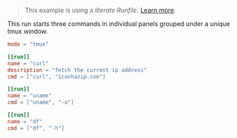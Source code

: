 > This example is using a _literate Runfile_.
> [Learn more](../../user-guide/runfile.md#literate-runfiles).

This run starts three commands in individual panels grouped under a unique tmux
window.

```toml
mode = "tmux"

[[run]]
name = "curl"
description = "fetch the current ip address"
cmd = ["curl", "icanhazip.com"]

[[run]]
name = "uname"
cmd = ["uname", "-a"]

[[run]]
name = "df"
cmd = ["df", "-h"]
```
